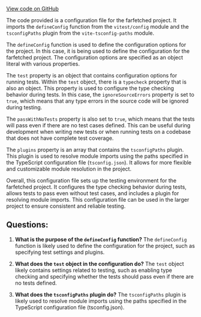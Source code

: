 [View code on GitHub](https://github.com/igorkamyshev/farfetched/packages/superstruct/vite.config.ts)

The code provided is a configuration file for the farfetched project. It imports the `defineConfig` function from the `vitest/config` module and the `tsconfigPaths` plugin from the `vite-tsconfig-paths` module. 

The `defineConfig` function is used to define the configuration options for the project. In this case, it is being used to define the configuration for the farfetched project. The configuration options are specified as an object literal with various properties.

The `test` property is an object that contains configuration options for running tests. Within the `test` object, there is a `typecheck` property that is also an object. This property is used to configure the type checking behavior during tests. In this case, the `ignoreSourceErrors` property is set to `true`, which means that any type errors in the source code will be ignored during testing. 

The `passWithNoTests` property is also set to `true`, which means that the tests will pass even if there are no test cases defined. This can be useful during development when writing new tests or when running tests on a codebase that does not have complete test coverage.

The `plugins` property is an array that contains the `tsconfigPaths` plugin. This plugin is used to resolve module imports using the paths specified in the TypeScript configuration file (`tsconfig.json`). It allows for more flexible and customizable module resolution in the project.

Overall, this configuration file sets up the testing environment for the farfetched project. It configures the type checking behavior during tests, allows tests to pass even without test cases, and includes a plugin for resolving module imports. This configuration file can be used in the larger project to ensure consistent and reliable testing.
## Questions: 
 1. **What is the purpose of the `defineConfig` function?**
The `defineConfig` function is likely used to define the configuration for the project, such as specifying test settings and plugins.

2. **What does the `test` object in the configuration do?**
The `test` object likely contains settings related to testing, such as enabling type checking and specifying whether the tests should pass even if there are no tests defined.

3. **What does the `tsconfigPaths` plugin do?**
The `tsconfigPaths` plugin is likely used to resolve module imports using the paths specified in the TypeScript configuration file (tsconfig.json).